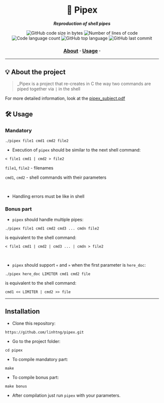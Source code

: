 <h1 align="center">
	📖 Pipex
</h1>

<p align="center">
	<b><i>Reproduction of shell pipes</i></b><br>
</p>

<p align="center">
	<img alt="GitHub code size in bytes" src="https://img.shields.io/github/languages/code-size/linhtng/pipex?color=lightblue" />
	<img alt="Number of lines of code" src="https://img.shields.io/tokei/lines/github/linhtng/pipex?color=critical" />
	<img alt="Code language count" src="https://img.shields.io/github/languages/count/linhtng/pipex?color=yellow" />
	<img alt="GitHub top language" src="https://img.shields.io/github/languages/top/linhtng/pipex?color=blue" />
	<img alt="GitHub last commit" src="https://img.shields.io/github/last-commit/linhtng/pipex?color=green" />
</p>
<h3 align="center">
	<a href="#%EF%B8%8F-about">About</a>
	<span> · </span>
	<a href="#%EF%B8%8F-usage">Usage</a>
	<span> · </span>
</h3>

---

## 💡 About the project

> _Pipex is a project that re-creates in C the way two commands are piped together via `|` in the shell

For more detailed information, look at the 
[pipex_subject.pdf](https://github.com/linhtng/pipex/files/11137478/pipex_subject.pdf)


## 🛠️ Usage
### Mandatory
```shell
./pipex file1 cmd1 cmd2 file2
```
* Execution of ``pipex`` should be similar to the next shell command:

```shell
< file1 cmd1 | cmd2 > file2
```

``file1``, ``file2`` - filenames

``cmd1``, ``cmd2`` - shell commands with their parameters

<br>

* Handling errors must be like in shell

### Bonus part

* ``pipex`` should handle multiple pipes:

```shell
./pipex file1 cmd1 cmd2 cmd3 ... cmdn file2
```

is equivalent to the shell command:

```shell
< file1 cmd1 | cmd2 | cmd3 ... | cmdn > file2
```

<br>

* ``pipex`` should support `«` and `»` when the first parameter is `here_doc`:

```shell
./pipex here_doc LIMITER cmd1 cmd2 file
```
is equivalent to the shell command:

```shell
cmd1 << LIMITER | cmd2 >> file
```

---

<a name="installation"></a>
## Installation

* Clone this repository:

```shell
https://github.com/linhtng/pipex.git
```

* Go to the project folder:

```shell
cd pipex
```

* To compile mandatory part:

```shell
make
```

* To compile bonus part:

```shell
make bonus
```

* After compilation just run ``pipex`` with your parameters.

